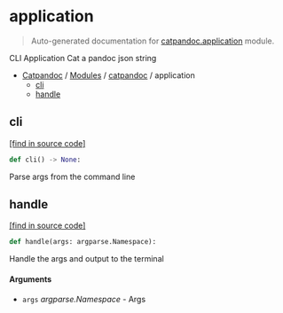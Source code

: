 # application

> Auto-generated documentation for [catpandoc.application](../../catpandoc/application.py) module.

CLI Application
Cat a pandoc json string

- [Catpandoc](../README.md#catpandoc-index) / [Modules](../README.md#catpandoc-modules) / [catpandoc](index.md#catpandoc) / application
    - [cli](#cli)
    - [handle](#handle)

## cli

[[find in source code]](../../catpandoc/application.py#L59)

```python
def cli() -> None:
```

Parse args from the command line

## handle

[[find in source code]](../../catpandoc/application.py#L16)

```python
def handle(args: argparse.Namespace):
```

Handle the args and output to the terminal

#### Arguments

- `args` *argparse.Namespace* - Args
